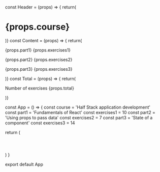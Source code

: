 const Header = (props) => {
  return(
    <div>
      <h1>
        {props.course}
      </h1>
    </div>
  )}
const Content = (props) => {
  return(
    <div>
      <p>
        {props.part1}
        {props.exercises1}
      </p>
      <p>
        {props.part2}
        {props.exercises2}
      </p>
      <p>
        {props.part3}
        {props.exercises3}
      </p>
    </div>
  )}
  const Total = (props) => {
    return(
      <div>
        <p>
          Number of exercises {props.total}
        </p>
      </div>
    )}

const App = () => {
  const course = 'Half Stack application development'
  const part1 = 'Fundamentals of React'
  const exercises1 = 10
  const part2 = 'Using props to pass data'
  const exercises2 = 7
  const part3 = 'State of a component'
  const exercises3 = 14

  return (
    <div>
      <Header course = {course} />
      <Content part1 = {part1} exercises1={exercises1}
      part2 = {part2} exercises2={exercises2} 
      part3 = {part3} exercises3={exercises3} />
      <Total total ={exercises1+exercises2+exercises3}/>
    </div>
  )
}

export default App
